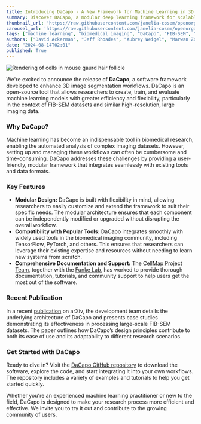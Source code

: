 ```yaml
--- 
title: Introducing DaCapo - A New Framework for Machine Learning in 3D Image Segmentation
summary: Discover DaCapo, a modular deep learning framework for scalable 3D image segmentation  
thumbnail_url: 'https://raw.githubusercontent.com/janelia-cosem/openorganelle-blog/main/assets/dacapo-banner.png'
carousel_url: 'https://raw.githubusercontent.com/janelia-cosem/openorganelle-blog/main/assets/dacapo-banner.png'
tags: ["machine learning", "biomedical imaging", "DaCapo", "FIB-SEM", "open-source software"]
authors: ["David Ackerman", "Jeff Rhoades", "Aubrey Weigel", "Marwan Zouinkhi"]
date: "2024-08-14T02:01"
published: True
---
```

![Rendering of cells in mouse gaurd hair follicle](https://raw.githubusercontent.com/janelia-cosem/openorganelle-blog/main/assets/dacapo.png)

We're excited to announce the release of **DaCapo**, a software framework developed to enhance 3D image segmentation workflows. DaCapo is an open-source tool that allows researchers to create, train, and evaluate machine learning models with greater efficiency and flexibility, particularly in the context of FIB-SEM datasets and similar high-resolution, large imaging data.

### Why DaCapo?

Machine learning has become an indispensable tool in biomedical research, enabling the automated analysis of complex imaging datasets. However, setting up and managing these workflows can often be cumbersome and time-consuming. DaCapo addresses these challenges by providing a user-friendly, modular framework that integrates seamlessly with existing tools and data formats.

### Key Features

- **Modular Design:** DaCapo is built with flexibility in mind, allowing researchers to easily customize and extend the framework to suit their specific needs. The modular architecture ensures that each component can be independently modified or upgraded without disrupting the overall workflow.
- **Compatibility with Popular Tools:** DaCapo integrates smoothly with widely used tools in the biomedical imaging community, including TensorFlow, PyTorch, and others. This ensures that researchers can leverage their existing expertise and resources without needing to learn new systems from scratch.
- **Comprehensive Documentation and Support:** The [CellMap Project Team](https://www.janelia.org/project-team/cellmap), together with the [Funke Lab](https://www.janelia.org/lab/funke-lab), has worked to provide thorough documentation, tutorials, and community support to help users get the most out of the software.

### Recent Publication

In a recent [publication](https://arxiv.org/abs/2408.02834) on arXiv, the development team details the underlying architecture of DaCapo and presents case studies demonstrating its effectiveness in processing large-scale FIB-SEM datasets. The paper outlines how DaCapo’s design principles contribute to both its ease of use and its adaptability to different research scenarios.

### Get Started with DaCapo

Ready to dive in? Visit the [DaCapo GitHub repository](https://github.com/janelia-cellmap/dacapo) to download the software, explore the code, and start integrating it into your own workflows. The repository includes a variety of examples and tutorials to help you get started quickly.

Whether you're an experienced machine learning practitioner or new to the field, DaCapo is designed to make your research process more efficient and effective. We invite you to try it out and contribute to the growing community of users.
